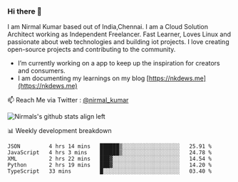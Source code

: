 ### Hi there 👋

 I am Nirmal Kumar based out of India,Chennai. I am a Cloud Solution Architect working as Independent Freelancer. Fast Learner, Loves Linux and passionate about web technologies and building iot projects. I love creating open-source projects and contributing to the community.

- I’m currently working on a app to keep up the inspiration for creators and consumers.
- I am documenting my learnings on my blog [https://nkdews.me](https://nkdews.me)

📫 Reach Me via  Twitter : [@nirmal_kumar](https://twitter.com/nirmal_kumar)

![Nirmals's github stats align left](https://github-readme-stats.vercel.app/api?username=nk-gears&show_icons=true)


📊 Weekly development breakdown

<!--START_SECTION:waka-->
```text
JSON         4 hrs 14 mins   ██████▒░░░░░░░░░░░░░░░░░░   25.91 % 
JavaScript   4 hrs 3 mins    ██████▒░░░░░░░░░░░░░░░░░░   24.78 % 
XML          2 hrs 22 mins   ███▓░░░░░░░░░░░░░░░░░░░░░   14.54 % 
Python       2 hrs 19 mins   ███▓░░░░░░░░░░░░░░░░░░░░░   14.20 % 
TypeScript   33 mins         █░░░░░░░░░░░░░░░░░░░░░░░░   03.40 % 
```
<!--END_SECTION:waka-->


